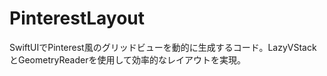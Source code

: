 # PinterestLayout
 SwiftUIでPinterest風のグリッドビューを動的に生成するコード。LazyVStackとGeometryReaderを使用して効率的なレイアウトを実現。
